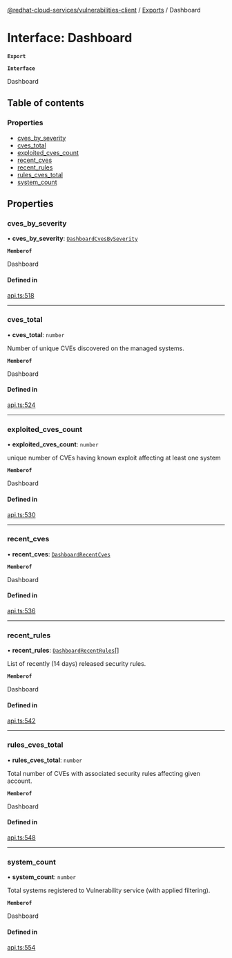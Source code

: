 [@redhat-cloud-services/vulnerabilities-client](../README.md) / [Exports](../modules.md) / Dashboard

# Interface: Dashboard

**`Export`**

**`Interface`**

Dashboard

## Table of contents

### Properties

- [cves\_by\_severity](Dashboard.md#cves_by_severity)
- [cves\_total](Dashboard.md#cves_total)
- [exploited\_cves\_count](Dashboard.md#exploited_cves_count)
- [recent\_cves](Dashboard.md#recent_cves)
- [recent\_rules](Dashboard.md#recent_rules)
- [rules\_cves\_total](Dashboard.md#rules_cves_total)
- [system\_count](Dashboard.md#system_count)

## Properties

### cves\_by\_severity

• **cves\_by\_severity**: [`DashboardCvesBySeverity`](DashboardCvesBySeverity.md)

**`Memberof`**

Dashboard

#### Defined in

[api.ts:518](https://github.com/RedHatInsights/javascript-clients/blob/master/packages/vulnerabilities/git-api/api.ts#L518)

___

### cves\_total

• **cves\_total**: `number`

Number of unique CVEs discovered on the managed systems.

**`Memberof`**

Dashboard

#### Defined in

[api.ts:524](https://github.com/RedHatInsights/javascript-clients/blob/master/packages/vulnerabilities/git-api/api.ts#L524)

___

### exploited\_cves\_count

• **exploited\_cves\_count**: `number`

unique number of CVEs having known exploit affecting at least one system

**`Memberof`**

Dashboard

#### Defined in

[api.ts:530](https://github.com/RedHatInsights/javascript-clients/blob/master/packages/vulnerabilities/git-api/api.ts#L530)

___

### recent\_cves

• **recent\_cves**: [`DashboardRecentCves`](DashboardRecentCves.md)

**`Memberof`**

Dashboard

#### Defined in

[api.ts:536](https://github.com/RedHatInsights/javascript-clients/blob/master/packages/vulnerabilities/git-api/api.ts#L536)

___

### recent\_rules

• **recent\_rules**: [`DashboardRecentRules`](DashboardRecentRules.md)[]

List of recently (14 days) released security rules.

**`Memberof`**

Dashboard

#### Defined in

[api.ts:542](https://github.com/RedHatInsights/javascript-clients/blob/master/packages/vulnerabilities/git-api/api.ts#L542)

___

### rules\_cves\_total

• **rules\_cves\_total**: `number`

Total number of CVEs with associated security rules affecting given account.

**`Memberof`**

Dashboard

#### Defined in

[api.ts:548](https://github.com/RedHatInsights/javascript-clients/blob/master/packages/vulnerabilities/git-api/api.ts#L548)

___

### system\_count

• **system\_count**: `number`

Total systems registered to Vulnerability service (with applied filtering).

**`Memberof`**

Dashboard

#### Defined in

[api.ts:554](https://github.com/RedHatInsights/javascript-clients/blob/master/packages/vulnerabilities/git-api/api.ts#L554)
